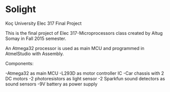 # Solight
Koç University Elec 317 Final Project

This is the final project of Elec 317-Microprocessors class created by Altug Somay in Fall 2015 semester. 

An Atmega32 processor is used as main MCU and programmed in AtmelStudio with Assembly. 

Components:

-Atmega32 as main MCU
-L293D as motor controller IC
-Car chassis with 2 DC motors
-2 photoresistors as light sensor
-2 Sparkfun sound detectors as sound sensors
-9V battery as power supply
